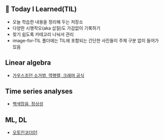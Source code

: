 ## :seedling: Today I Learned(TIL)  

- 오늘 학습한 내용을 정리해 두는 저장소  
- 다양한 시행착오(aka 삽질)도 가감없이 기록하기  
- 찾기 쉽도록 카테고리 나눠서 관리  
- image-for-TIL 폴더에는 TIL에 포함되는 간단한 사진들이 주제 구분 없이 들어가 있음
  
## Linear algebra
- [가우스조던 소거법, 역행렬, 크래머 공식](https://github.com/yoojungkim719/TIL/blob/c4b8c9eb14713fc5a82b6fbf1809e3135ace6fc9/linear%20algebra/2022-07-20-linear-algebra-01.md)

## Time series analyses
- [백색잡음, 정상성](https://github.com/yoojungkim719/TIL/blob/c4b8c9eb14713fc5a82b6fbf1809e3135ace6fc9/time%20series%20analysis/2022-07-20-time-series-analysis-01.md)

## ML, DL
- [오토인코더01](https://github.com/yoojungkim719/TIL/blob/c639ef3303dfb90e48f158133072cfed4ace47f6/ML,%20DL/2022-07-28-autoencoder-01.md)